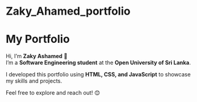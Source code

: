 # Zaky_Ahamed_portfolio

# My Portfolio

Hi, I’m **Zaky Ashamed** 👋  
I’m a **Software Engineering student** at the **Open University of Sri Lanka**.  

I developed this portfolio using **HTML, CSS, and JavaScript** to showcase my skills and projects.  

Feel free to explore and reach out! 😊
